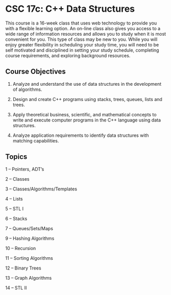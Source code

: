 ﻿
# CSC 17c: C++ Data Structures
This course is a 16-week class that uses web technology to provide you with a flexible learning option. An on-line class also gives you access to a wide range of information resources and allows you to study when it is most convenient for you. This type of class may be new to you. While you will enjoy greater flexibility in scheduling your study time, you will need to be self motivated and disciplined in setting your study schedule, completing course requirements, and exploring background resources. 

## Course Objectives

1. Analyze and understand the use of data structures in the development of algorithms.

2. Design and create C++ programs using stacks, trees, queues, lists and trees.

3. Apply theoretical business, scientific, and mathematical concepts to write and execute computer programs in the C++ language using data structures.

4. Analyze application requirements to identify data structures with matching capabilities.


## Topics
1 – Pointers, ADT’s

2 – Classes

3 – Classes/Algorithms/Templates

4 – Lists

5 – STL I

6 – Stacks

7 – Queues/Sets/Maps

9 – Hashing Algorithms

10 – Recursion

11 – Sorting Algorithms

12 – Binary Trees

13 – Graph Algorithms

14 – STL II

